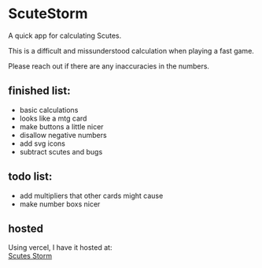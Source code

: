 # ScuteStorm

A quick app for calculating Scutes.

This is a difficult and missunderstood calculation when playing a fast game. 

Please reach out if there are any inaccuracies in the numbers.

## finished list:

- basic calculations
- looks like a mtg card
- make buttons a little nicer
- disallow negative numbers
- add svg icons
- subtract scutes and bugs

## todo list:

- add multipliers that other cards might cause
- make number boxs nicer

## hosted

Using vercel, I have it hosted at:  
[Scutes Storm](https://www.scutes.schoonover.codes)
